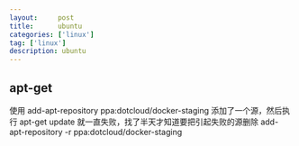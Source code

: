 ```yaml
---
layout:     post
title:      ubuntu
categories: ['linux']
tag: ['linux']
description: ubuntu
---
```


## apt-get
  
  使用 add-apt-repository ppa:dotcloud/docker-staging 添加了一个源，然后执行 apt-get update 就一直失败，找了半天才知道要把引起失败的源删除 add-apt-repository -r ppa:dotcloud/docker-staging
